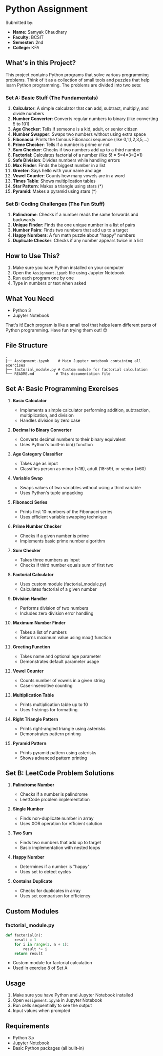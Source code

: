 # Python Assignment

Submitted by:
- **Name:** Samyak Chaudhary
- **Faculty:** BCSIT 
- **Semester:** 2nd
- **College:** KFA 

## What's in this Project?

This project contains Python programs that solve various programming problems. Think of it as a collection of small tools and puzzles that help learn Python programming. The problems are divided into two sets:

### Set A: Basic Stuff (The Fundamentals)
1. **Calculator**: A simple calculator that can add, subtract, multiply, and divide numbers
2. **Number Converter**: Converts regular numbers to binary (like converting 5 to 101)
3. **Age Checker**: Tells if someone is a kid, adult, or senior citizen
4. **Number Swapper**: Swaps two numbers without using extra space
5. **Fibonacci**: Prints the famous Fibonacci sequence (like 0,1,1,2,3,5,...)
6. **Prime Checker**: Tells if a number is prime or not
7. **Sum Checker**: Checks if two numbers add up to a third number
8. **Factorial**: Calculates factorial of a number (like 5! = 5×4×3×2×1)
9. **Safe Division**: Divides numbers while handling errors
10. **Max Finder**: Finds the biggest number in a list
11. **Greeter**: Says hello with your name and age
12. **Vowel Counter**: Counts how many vowels are in a word
13. **Times Table**: Shows multiplication tables
14. **Star Pattern**: Makes a triangle using stars (*)
15. **Pyramid**: Makes a pyramid using stars (*)

### Set B: Coding Challenges (The Fun Stuff)
1. **Palindrome**: Checks if a number reads the same forwards and backwards
2. **Unique Finder**: Finds the one unique number in a list of pairs
3. **Number Pairs**: Finds two numbers that add up to a target
4. **Happy Numbers**: A fun math puzzle about "happy" numbers
5. **Duplicate Checker**: Checks if any number appears twice in a list

## How to Use This?

1. Make sure you have Python installed on your computer
2. Open the `Assignment.ipynb` file using Jupyter Notebook
3. Run each program one by one
4. Type in numbers or text when asked

## What You Need
- Python 3
- Jupyter Notebook

That's it! Each program is like a small tool that helps learn different parts of Python programming. Have fun trying them out! 😊

## File Structure

```
.
├── Assignment.ipynb    # Main Jupyter notebook containing all exercises
├── factorial_module.py # Custom module for factorial calculation
└── README.md          # This documentation file
```

## Set A: Basic Programming Exercises

1. **Basic Calculator**
   - Implements a simple calculator performing addition, subtraction, multiplication, and division
   - Handles division by zero case

2. **Decimal to Binary Converter**
   - Converts decimal numbers to their binary equivalent
   - Uses Python's built-in bin() function

3. **Age Category Classifier**
   - Takes age as input
   - Classifies person as minor (<18), adult (18-59), or senior (≥60)

4. **Variable Swap**
   - Swaps values of two variables without using a third variable
   - Uses Python's tuple unpacking

5. **Fibonacci Series**
   - Prints first 10 numbers of the Fibonacci series
   - Uses efficient variable swapping technique

6. **Prime Number Checker**
   - Checks if a given number is prime
   - Implements basic prime number algorithm

7. **Sum Checker**
   - Takes three numbers as input
   - Checks if third number equals sum of first two

8. **Factorial Calculator**
   - Uses custom module (factorial_module.py)
   - Calculates factorial of a given number

9. **Division Handler**
   - Performs division of two numbers
   - Includes zero division error handling

10. **Maximum Number Finder**
    - Takes a list of numbers
    - Returns maximum value using max() function

11. **Greeting Function**
    - Takes name and optional age parameter
    - Demonstrates default parameter usage

12. **Vowel Counter**
    - Counts number of vowels in a given string
    - Case-insensitive counting

13. **Multiplication Table**
    - Prints multiplication table up to 10
    - Uses f-strings for formatting

14. **Right Triangle Pattern**
    - Prints right-angled triangle using asterisks
    - Demonstrates pattern printing

15. **Pyramid Pattern**
    - Prints pyramid pattern using asterisks
    - Shows advanced pattern printing

## Set B: LeetCode Problem Solutions

1. **Palindrome Number**
   - Checks if a number is palindrome
   - LeetCode problem implementation

2. **Single Number**
   - Finds non-duplicate number in array
   - Uses XOR operation for efficient solution

3. **Two Sum**
   - Finds two numbers that add up to target
   - Basic implementation with nested loops

4. **Happy Number**
   - Determines if a number is "happy"
   - Uses set to detect cycles

5. **Contains Duplicate**
   - Checks for duplicates in array
   - Uses set comparison for efficiency

## Custom Modules

### factorial_module.py
```python
def factorial(n):
    result = 1
    for i in range(1, n + 1):
        result *= i
    return result
```
- Custom module for factorial calculation
- Used in exercise 8 of Set A

## Usage

1. Make sure you have Python and Jupyter Notebook installed
2. Open `Assignment.ipynb` in Jupyter Notebook
3. Run cells sequentially to see the output
4. Input values when prompted

## Requirements

- Python 3.x
- Jupyter Notebook
- Basic Python packages (all built-in) 